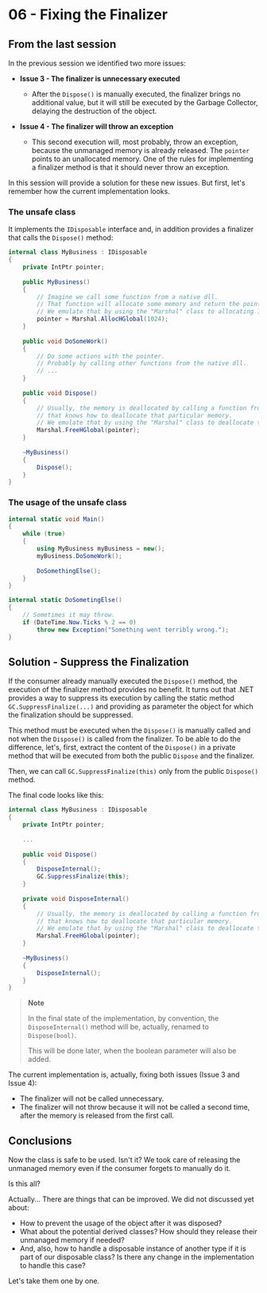 # 06 - Fixing the Finalizer

## From the last session

In the previous session we identified two more issues:

- **Issue 3 - The finalizer is unnecessary executed**
  - After the `Dispose()` is manually executed, the finalizer brings no additional value, but it will still be executed by the Garbage Collector, delaying the destruction of the object.


- **Issue 4 - The finalizer will throw an exception**
  - This second execution will, most probably, throw an exception, because the unmanaged memory is already released. The `pointer` points to an unallocated memory. One of the rules for implementing a finalizer method is that it should never throw an exception.

In this session will provide a solution for these new issues. But first, let's remember how the current implementation looks.

### The unsafe class

It implements the `IDisposable` interface and, in addition provides a finalizer that calls the `Dispose()` method:

```csharp
internal class MyBusiness : IDisposable
{
    private IntPtr pointer;
    
    public MyBusiness()
    {
        // Imagine we call some function from a native dll.
        // That function will allocate some memory and return the pointer.
        // We emulate that by using the "Marshal" class to allocating 1 KB of memory.
        pointer = Marshal.AllocHGlobal(1024);
    }
    
    public void DoSomeWork()
    {
        // Do some actions with the pointer.
        // Probably by calling other functions from the native dll.
        // ...
    }
    
    public void Dispose()
    {
        // Usually, the memory is deallocated by calling a function from the initial native dll,
        // that knows how to deallocate that particular memory.
        // We emulate that by using the "Marshal" class to deallocate the 1 KB of memory.
        Marshal.FreeHGlobal(pointer);
    }
    
    ~MyBusiness()
    {
        Dispose();
    }
}
```

### The usage of the unsafe class

```csharp
internal static void Main()
{
    while (true)
    {
        using MyBusiness myBusiness = new();
        myBusiness.DoSomeWork();
        
        DoSomethingElse();
    }
}

internal static DoSometingElse()
{
    // Sometimes it may throw.    
    if (DateTime.Now.Ticks % 2 == 0)
        throw new Exception("Something went terribly wrong.");
}
```

## Solution - Suppress the Finalization

If the consumer already manually executed the `Dispose()` method, the execution of the finalizer method provides no benefit. It turns out that .NET provides a way to suppress its execution by calling the static method `GC.SuppressFinalize(...)` and providing as parameter the object for which the finalization should be suppressed.

This method must be executed when the `Dispose()` is manually called and not when the `Dispose()` is called from the finalizer. To be able to do the difference, let's, first, extract the content of the `Dispose()` in a private method that will be executed from both the public `Dispose` and the finalizer.

Then, we can call `GC.SuppressFinalize(this)` only from the public `Dispose()` method.

The final code looks like this:

```csharp
internal class MyBusiness : IDisposable
{
    private IntPtr pointer;
    
    ...
    
    public void Dispose()
    {
        DisposeInternal();
        GC.SuppressFinalize(this);
    }
    
    private void DisposeInternal()
    {
        // Usually, the memory is deallocated by calling a function from the initial native dll,
        // that knows how to deallocate that particular memory.
        // We emulate that by using the "Marshal" class to deallocate the 1 KB of memory.
        Marshal.FreeHGlobal(pointer);
    }
    
    ~MyBusiness()
    {
        DisposeInternal();
    }
}
```

> **Note**
>
> In the final state of the implementation, by convention, the `DisposeInternal()` method will be, actually, renamed to `Dispose(bool)`.
>
> This will be done later, when the boolean parameter will also be added.

The current implementation is, actually, fixing both issues (Issue 3 and Issue 4):

- The finalizer will not be called unnecessary.
- The finalizer will not throw because it will not be called a second time, after the memory is released from the first call.

## Conclusions

Now the class is safe to be used. Isn't it? We took care of releasing the unmanaged memory even if the consumer forgets to manually do it.

Is this all?

Actually... There are things that can be improved. We did not discussed yet about:

- How to prevent the usage of the object after it was disposed?
- What about the potential derived classes? How should they release their unmanaged memory if needed?
- And, also, how to handle a disposable instance of another type if it is part of our disposable class? Is there any change in the implementation to handle this case?

Let's take them one by one.
